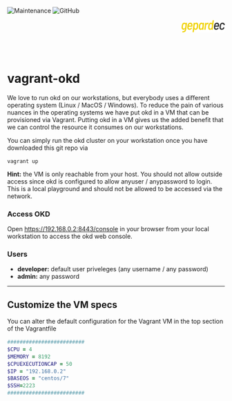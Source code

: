 ![Maintenance](https://img.shields.io/maintenance/yes/2019)
![GitHub](https://img.shields.io/github/license/gepardec/openshift-cli)
<p align="right">
<img alt="gepardec" width=100px src="https://github.com/Gepardec/vagrant-okd/raw/master/.images/gepardec.png">
</p>
<br>
<br>

# vagrant-okd

We love to run okd on our workstations, but everybody uses a different operating system (Linux / MacOS / Windows). To reduce the pain of various nuances in the operating systems we have put okd in a VM that can be provisioned via Vagrant. Putting okd in a VM gives us the added benefit that we can control the resource it consumes on our workstations.

You can simply run the okd cluster on your workstation once you have downloaded this git repo via

```
vagrant up
```

**Hint:** the VM is only reachable from your host. You should not allow outside access since okd is configured to allow anyuser / anypassword to login. This is a local playground and should not be allowed to be accessed via the network.

### Access OKD

Open https://192.168.0.2:8443/console in your browser from your local workstation to access the okd web console.

### Users

* **developer:** default user priveleges (any username / any password)
* **admin:** any password

---

## Customize the VM specs

You can alter the default configuration for the Vagrant VM in the top section of the Vagrantfile

```ruby
#########################
$CPU = 4
$MEMORY = 8192
$CPUEXECUTIONCAP = 50
$IP = "192.168.0.2"
$BASEOS = "centos/7"
$SSH=2223
#########################
```